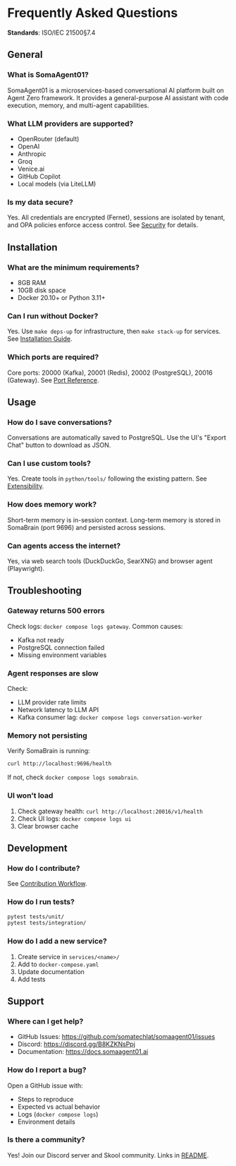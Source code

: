 # Frequently Asked Questions

**Standards**: ISO/IEC 21500§7.4

## General

### What is SomaAgent01?

SomaAgent01 is a microservices-based conversational AI platform built on Agent Zero framework. It provides a general-purpose AI assistant with code execution, memory, and multi-agent capabilities.

### What LLM providers are supported?

- OpenRouter (default)
- OpenAI
- Anthropic
- Groq
- Venice.ai
- GitHub Copilot
- Local models (via LiteLLM)

### Is my data secure?

Yes. All credentials are encrypted (Fernet), sessions are isolated by tenant, and OPA policies enforce access control. See [Security](../technical-manual/security.md) for details.

## Installation

### What are the minimum requirements?

- 8GB RAM
- 10GB disk space
- Docker 20.10+ or Python 3.11+

### Can I run without Docker?

Yes. Use `make deps-up` for infrastructure, then `make stack-up` for services. See [Installation Guide](./installation.md).

### Which ports are required?

Core ports: 20000 (Kafka), 20001 (Redis), 20002 (PostgreSQL), 20016 (Gateway). See [Port Reference](./installation.md#port-reference).

## Usage

### How do I save conversations?

Conversations are automatically saved to PostgreSQL. Use the UI's "Export Chat" button to download as JSON.

### Can I use custom tools?

Yes. Create tools in `python/tools/` following the existing pattern. See [Extensibility](../development-manual/extensibility.md).

### How does memory work?

Short-term memory is in-session context. Long-term memory is stored in SomaBrain (port 9696) and persisted across sessions.

### Can agents access the internet?

Yes, via web search tools (DuckDuckGo, SearXNG) and browser agent (Playwright).

## Troubleshooting

### Gateway returns 500 errors

Check logs: `docker compose logs gateway`. Common causes:
- Kafka not ready
- PostgreSQL connection failed
- Missing environment variables

### Agent responses are slow

Check:
- LLM provider rate limits
- Network latency to LLM API
- Kafka consumer lag: `docker compose logs conversation-worker`

### Memory not persisting

Verify SomaBrain is running:
```bash
curl http://localhost:9696/health
```

If not, check `docker compose logs somabrain`.

### UI won't load

1. Check gateway health: `curl http://localhost:20016/v1/health`
2. Check UI logs: `docker compose logs ui`
3. Clear browser cache

## Development

### How do I contribute?

See [Contribution Workflow](../development-manual/contribution-workflow.md).

### How do I run tests?

```bash
pytest tests/unit/
pytest tests/integration/
```

### How do I add a new service?

1. Create service in `services/<name>/`
2. Add to `docker-compose.yaml`
3. Update documentation
4. Add tests

## Support

### Where can I get help?

- GitHub Issues: https://github.com/somatechlat/somaagent01/issues
- Discord: https://discord.gg/B8KZKNsPpj
- Documentation: https://docs.somaagent01.ai

### How do I report a bug?

Open a GitHub issue with:
- Steps to reproduce
- Expected vs actual behavior
- Logs (`docker compose logs`)
- Environment details

### Is there a community?

Yes! Join our Discord server and Skool community. Links in [README](../../README.md).
